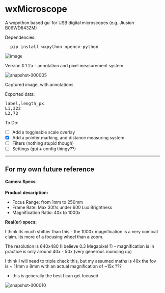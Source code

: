 # wxMicroscope
A wxpython based gui for USB digital microscopes (e.g. Jiusion B06WD843ZM)

Dependencies:

<pre>  pip install wxpython opencv-python </pre>


![image](https://github.com/user-attachments/assets/682885fb-a5d4-4d8f-83b9-3b5767a99a7d)

Version 0.1.2a - annotation and pixel measurement system


![snapshot-000005](https://github.com/user-attachments/assets/275dc017-8965-4d46-93e6-4211e0536a5c)

Captured image, with annotations

Exported data:
<pre>
label,length_px
L1,322
L2,72  
</pre>


To Do:
- [ ] Add a toggleable scale overlay
- [x] Add a pointer marking, and distance measuring system
- [ ] Filters (nothing stupid though)
- [ ] Settings (gui + config thingy??)

____

## For my own future reference

#### Camera Specs

<b>Product description:</b> 

- Focus Range: from 1mm to 250mm
- Frame Rate: Max 30f/s under 600 Lux Brightness
- Magnification Ratio: 40x to 1000x

<b>Real(er) specs:</b>

I think its much shittier than this - the 1000x magnification is a very comical claim. Its more of a focusing wheel than a zoom.

The resolution is 640x480 (I believe 0.3 Megapixel ?) - magnification is in practice is only around 40x - 50x (very generous rounding up)

I think I will need to triple check this, but my assumed maths is 40x the fov is ~ 11mm x 8mm with an actual magnification of ~15x ???



- this is generally the best I can get focused

![snapshot-000010](https://github.com/user-attachments/assets/057d7ee1-46bd-435e-9d6a-e0c04d46cbaf)

